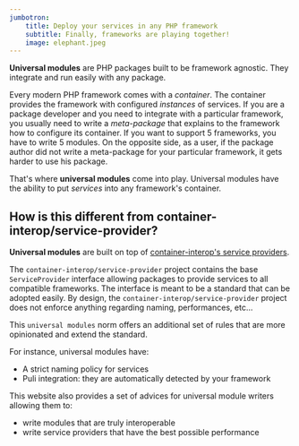 ```yaml
---
jumbotron:
    title: Deploy your services in any PHP framework
    subtitle: Finally, frameworks are playing together!
    image: elephant.jpeg
---
```



**Universal modules** are PHP packages built to be framework agnostic. They integrate and run easily with any package.
 
Every modern PHP framework comes with a *container*. The container provides the framework with configured *instances* of services.
If you are a package developer and you need to integrate with a particular framework, you usually need to write a *meta-package* that explains to the framework how to configure its container. If you want to support 5 frameworks, you have to write 5 modules. On the opposite side, as a user, if the package author did not write a meta-package for your particular framework, it gets harder to use his package.

That's where **universal modules** come into play. Universal modules have the ability to put *services* into any framework's container.

How is this different from container-interop/service-provider?
--------------------------------------------------------------

**Universal modules** are built on top of [container-interop's service providers](http://github.com/container-interop/service-provider).

The `container-interop/service-provider` project contains the base `ServiceProvider` interface allowing packages to provide services to all compatible frameworks. The interface is meant to be a standard that can be adopted easily. By design, the `container-interop/service-provider` project does not enforce anything regarding naming, performances, etc...

This `universal modules` norm offers an additional set of rules that are more opinionated and extend the standard.

For instance, universal modules have:

- A strict naming policy for services
- Puli integration: they are automatically detected by your framework

This website also provides a set of advices for universal module writers allowing them to:

- write modules that are truly interoperable
- write service providers that have the best possible performance
